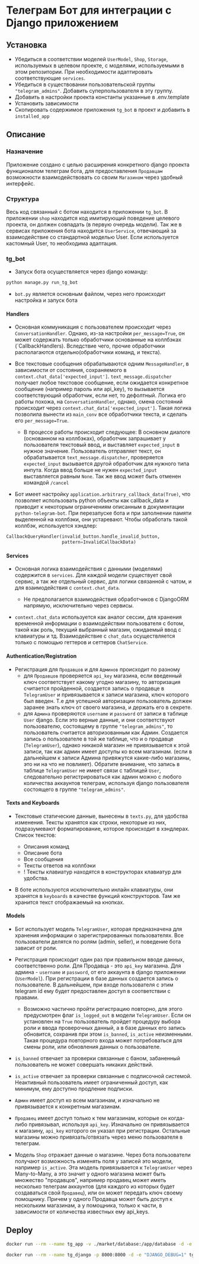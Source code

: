 # Телеграм Бот для интеграции с Django приложением
## Установка

- Убедиться в соответствии моделей `UserModel`, `Shop`, 
`Storage`, используемых в целевом проекте, с моделями, 
используемыми в этом репозитории. При необходимости 
адаптировать соответствующие `services`. 
- Убедиться в существовании пользовательской группы `"telegram_admins"`. 
Добавить суперпользователя в эту группу.
- Добавить в настройки проекта константы указанные в 
.env.template 
- Установить зависимости
- Скопировать содержимое приложения `tg_bot` в проект и добавить в 
`installed_app`

## Описание
### Назначение
Приложение создано с целью расширения конкретного django проекта 
функционалом телеграм бота, для предоставления `Продавцам` 
возможности взаимодействовать со своим `Магазином` через 
удобный интерфейс.

### Структура 
Весь код связанный с ботом находится в приложении `tg_bot`.
В приложении `shop` находится код имитирующий поведение 
целевого проекта, он должен совпадать (в первую очередь модели). 
Так же в сервисах приложения бота находится `UserService`, отвечающий
за взаимодействие со стандартной моделью User. Если используется кастомный 
User, то необходима адаптация.

### tg_bot

- Запуск бота осуществляется через django команду: 
```bash 
python manage.py run_tg_bot
```
- `bot.py` является основным файлом, через него происходит
настройка и запуск бота

#### Handlers
- Основная коммуникация с пользователем происходит через 
`ConversationHandler`. Однако, из-за настройки
`per_message=True`, он может содержать только обработчики
основанные на коллбэках (`CallbackHandlers). Вследствие чего,
прочие обработчики располагаются отдельно(обработчики 
команд, и текста).
- Все текстовые сообщения обрабатываются одним 
`MessageHandler`, в зависимости от состояния, сохраняемого 
в `context.chat_data['expected_input']`. `text_message.dispatcher`
получает любое текстовое сообщение, если ожидается конкретное
сообщение (например пароль или api_key), то вызывается 
соответствующий обработчик, если нет, то дефолтный. 
Логика его работы похожа, на `ConversationHandler`, однако, смена 
состояний происходит через `context.chat_data['expected_input']`.
Такая логика позволила вынести из `main_conv` все обработчики
текста, и сделать его `per_message=True`. 
  - В процессе работы происходит следующее:
  В основном диалоге (основанном на коллбэках), обработчик запрашивает 
  у пользователя текстовый ввод, и выставляет `expected_input` в нужное
  значение. Пользователь отправляет текст, он обрабатывается 
  `text_message.dispatcher`, проверяется `expected_input` вызывается 
  другой обработчик для нужного типа инпута. Когда ввод больше не нужен
  `expected_input` выставляется равным `None`. Так же ввод может быть 
  отменен командой `/cancel`

- Бот имеет настройку 
`application.arbitrary_callback_data(True)`, что позволяет 
использовать python объекты как callback_data и приводит к 
некоторым ограничениям описанным в документации
`python-telegram-bot`. При перезапуске бота и при 
заполнении памяти выделенной на коллбэки, они устаревают. 
Чтобы обработать такой коллбэк, используется хэндлер:
```python
CallbackQueryHandler(invalid_button.handle_invalid_button,
                     pattern=InvalidCallbackData)
```

#### Services
- Основная логика взаимодействия с данными (моделями) 
содержится в `services`. Для каждой модели существует свой 
сервис, а так же отдельный сервис, для логики связанной 
с чатом, и для взаимодействия с `context.chat_data`.
  - Не предполагается взаимодействия обработчиков с 
  DjangoORM напрямую, исключительно через сервисы.

- `context.chat_data` используется как аналог сессии, для 
хранения временной информации о взаимодействии пользователя 
с ботом, такой как роль, текущий выбранный магазин, 
ожидаемый ввод с клавиатуры и тд. Взаимодействие с 
`chat_data` осуществляется только с помощью геттеров 
и сеттеров `ChatService`.

#### Authentication/Registration
- Регистрация для `Продавцов` и для `Админов` происходит по разному
  - для `Продавцов` проверяется `api_key` магазина, если введенный ключ 
  соответствует какому угодно магазину, то авторизация считается пройденной,
  создается запись о продавце в `TelegramUser` и привязывается к записи 
  магазина, ключ которого был введен. Т.е для успешной авторизации 
  пользователь должен заранее знать ключ от своего магазина, 
  и держать его в секрете.
  - для `Админа` проверяются `username` и `password` от записи в таблице 
  `User` django. Если это верные данные, и они соответствуют пользователю, 
  состоящему в группе `"telegram_admins"`, то пользователь считается 
  авторизованным как Админ. Создается запись о пользователе в той же таблице, 
  что и о продавце (`TelegramUser`), однако никакой магазин не привязывается
  к этой записи, так как админ имеет доступы ко всем магазинам. (если в 
  дальнейшем к записи Админа привяжутся какие-либо магазины, это ни на 
  что не повлияет). Обратите внимание, что запись в таблице `TelegramUser`
  не имеет связи с таблицей `User`, следовательно регистрироваться как админ
  можно с любого количества аккаунтов телеграм, используя django пользователя
  состоящего в группе `"telegram_admins"`.

#### Texts and Keyboards
- Текстовые статические данные, вынесены в `texts.py`, для
удобства изменения. Тексты хранятся как строки, некоторые 
из них, подразумевают форматирование, которое происходит 
в хэндлерах. Список текстов:
  - Описания команд
  - Описание бота
  - Все сообщения
  - Тексты ответов на коллбэки
  - ! Тексты клавиатур находятся в конструкторах клавиатур
  для удобства.

- В боте используются исключительно инлайн клавиатуры, 
они хранятся в `keyboards` в качестве функций 
конструкторов. Там же хранится текст отображаемый на кнопках.

#### Models
- Бот использует модель `TelegramUser`, которая предназначена 
для хранения информации о зарегистрированных пользователях.
Все пользователи делятся по ролям (admin, seller), и 
поведение бота зависит от роли.
- Регистрация происходит один раз при правильном вводе 
данных, соответственно роли. Для Продавца - это `api_key` 
магазина. Для админа - `username` и `password`, от его 
аккаунта в django приложении (`UserModel`). При регистрации
в базе данных создается запись о пользователе. В дальнейшем, 
при входе пользователя с этим telegram id ему будет 
предоставлен доступ в соответствии с правами. 
  - Возможно частично пройти регистрацию повторно, для этого
  предусмотрен флаг `is_logged_out` в модели `TelegramUser`.
  Если он установлен на `True` пользователь пройдет процедуру
  выбора роли и ввода проверочных данный, а в базе данных 
  его запись обновится, сохранив при этом `is_banned`, 
  `is_active` неизменными. Такая процедура повторного входа 
  может потребоваться для смены роли, или обновления данных о
  пользователе.
- `is_banned` отвечает за проверки связанные с баном, 
забаненный пользователь не может совершать никаких действий.
- `is_active` отвечает за проверки связанные с подписочной 
системой. Неактивный пользователь имеет ограниченный доступ,
как минимум, ему доступно продление подписки.
- `Админ` имеет доступ ко всем магазинам, и изначально не привязывается 
к конкретным магазинам.
- `Продавец` имеет доступ только к тем магазинам, которые он когда-либо 
привязывал, используя `api_key`. Изначально он привязывается к магазину,
`api_key` которого он указал при регистрации. Остальные магазины можно 
привязать/отвязать через меню пользователя в телеграм.

- Модель `Shop` отражает данные о магазине. Через бота пользователи получают 
возможность изменять поля у записей это модели, например `is_active`.
Эта модель привязывается к `TelegramUser` через Many-to-Many, а это значит 
у одного магазина может быть множество "продавцов", например продавец 
может иметь несколько телеграм аккаунтов (для каждого из которых будет 
создаваться свой `Продавец`), или он может передать ключ своему помощнику.
Причем у одного Продавца может быть доступ к нескольким магазинам, а у 
помощника, только к части, в зависимости от количества известных ему api_keys.
## Deploy 

```bash
docker run --rm --name tg_app -v ./market/database:/app/database -d -e "DJANGO_DEBUG=1" tg_market python manage.py run_tg_bot
```

```bash
docker run --rm --name tg_django -p 8000:8000 -d -e "DJANGO_DEBUG=1" tg_market python manage.py runserver 0.0.0.0:8000
```
##
##
